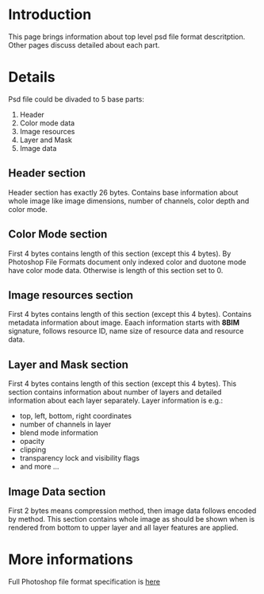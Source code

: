 # Introduction #

This page brings information about top level psd file format descritption. Other pages discuss detailed about each part.


# Details #

Psd file could be divaded to 5 base parts:
  1. Header
  1. Color mode data
  1. Image resources
  1. Layer and Mask
  1. Image data

## Header section ##

Header section has exactly 26 bytes. Contains base information about whole image like image dimensions, number of channels, color depth and color mode.

## Color Mode section ##

First 4 bytes contains length of this section (except this 4 bytes). By Photoshop File Formats document only indexed color and duotone mode have color mode data. Otherwise is length of this section set to 0.

## Image resources section ##

First 4 bytes contains length of this section (except this 4 bytes). Contains metadata information about image. Eaach information starts with **8BIM** signature, follows resource ID, name size of resource data and resource data.

## Layer and Mask section ##

First 4 bytes contains length of this section (except this 4 bytes). This section contains  information about number of layers and detailed information about each layer separately. Layer information is e.g.:
  * top, left, bottom, right coordinates
  * number of channels in layer
  * blend mode information
  * opacity
  * clipping
  * transparency lock and visibility flags
  * and more ...

## Image Data section ##

First 2 bytes means compression method, then image data follows encoded by method. This section contains whole image as should be shown when is rendered from bottom to upper layer and all layer features are applied.

# More informations #

Full Photoshop file format specification is [here](http://www.adobe.com/devnet-apps/photoshop/fileformatashtml/)